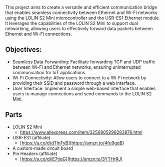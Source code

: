 This project aims to create a versatile and efficient communication bridge that enables seamless connectivity between Ethernet and Wi-Fi networks using the LOLIN S2 Mini microcontroller and the USR-ES1 Ethernet module. It leverages the capabilities of the LOLIN S2 Mini to support dual networking, allowing users to effectively forward data packets between Ethernet and Wi-Fi connections.

## Objectives:
- Seamless Data Forwarding:
  Facilitate forwarding TCP and UDP traffic between Wi-Fi and Ethernet networks, ensuring uninterrupted communication for IoT applications.
- Wi-Fi Connectivity:
  Allow users to connect to a Wi-Fi network by providing their SSID and password through a web interface.
- User Interface: Implement a simple web-based interface that enables users to manage connections and send commands to the LOLIN S2 Mini.
## Parts
- LOLIN S2 Mini
  - https://www.aliexpress.com/item/3256805298283976.html
- USR-ES1 (affiliate)
  - [https://a.co/d/dTInFyB](https://amzn.to/4fu9gqB)
- A custom-made circuit board
- Pin Headers (affiliate)
  - [https://a.co/d/iE7tiqG](https://amzn.to/3YTHrRJ)
  
